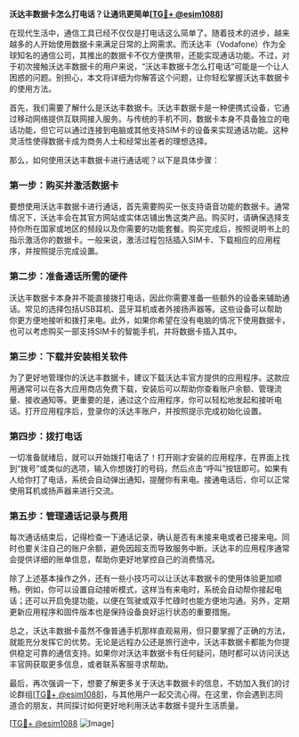 **沃达丰数据卡怎么打电话？让通讯更简单[[TG💪+ @esim1088](https://t.me/s/esim1088)]**

在现代生活中，通信工具已经不仅仅是打电话这么简单了。随着技术的进步，越来越多的人开始使用数据卡来满足日常的上网需求。而沃达丰（Vodafone）作为全球知名的通信公司，其推出的数据卡不仅方便携带，还能实现通话功能。不过，对于初次接触沃达丰数据卡的用户来说，“沃达丰数据卡怎么打电话”可能是一个让人困惑的问题。别担心，本文将详细为你解答这个问题，让你轻松掌握沃达丰数据卡的使用方法。

首先，我们需要了解什么是沃达丰数据卡。沃达丰数据卡是一种便携式设备，它通过移动网络提供互联网接入服务。与传统的手机不同，数据卡本身不具备独立的电话功能，但它可以通过连接到电脑或其他支持SIM卡的设备来实现通话功能。这种灵活性使得数据卡成为商务人士和经常出差者的理想选择。

那么，如何使用沃达丰数据卡进行通话呢？以下是具体步骤：

### 第一步：购买并激活数据卡

要想使用沃达丰数据卡进行通话，首先需要购买一张支持语音功能的数据卡。通常情况下，沃达丰会在其官方网站或实体店铺出售这类产品。购买时，请确保选择支持你所在国家或地区的频段以及你需要的功能套餐。购买完成后，按照说明书上的指示激活你的数据卡。一般来说，激活过程包括插入SIM卡、下载相应的应用程序，并按照提示完成设置。

### 第二步：准备通话所需的硬件

沃达丰数据卡本身并不能直接拨打电话，因此你需要准备一些额外的设备来辅助通话。常见的选择包括USB耳机、蓝牙耳机或者外接扬声器等。这些设备可以帮助你更方便地接听和拨打来电。此外，如果你希望在没有电脑的情况下使用数据卡，也可以考虑购买一部支持SIM卡的智能手机，并将数据卡插入其中。

### 第三步：下载并安装相关软件

为了更好地管理你的沃达丰数据卡，建议下载沃达丰官方提供的应用程序。这款应用通常可以在各大应用商店免费下载，安装后可以帮助你查看账户余额、管理流量、接收通知等。更重要的是，通过这个应用程序，你可以轻松地发起和接听电话。打开应用程序后，登录你的沃达丰账户，并按照提示完成初始化设置。

### 第四步：拨打电话

一切准备就绪后，就可以开始拨打电话了！打开刚才安装的应用程序，在界面上找到“拨号”或类似的选项，输入你想拨打的号码，然后点击“呼叫”按钮即可。如果有人给你打了电话，系统会自动弹出通知，提醒你有来电。接通电话后，你可以正常使用耳机或扬声器来进行交流。

### 第五步：管理通话记录与费用

每次通话结束后，记得检查一下通话记录，确认是否有未接来电或者已接来电。同时也要关注自己的账户余额，避免因超支而导致服务中断。沃达丰的应用程序通常会提供详细的账单信息，帮助你更好地掌控自己的消费情况。

除了上述基本操作之外，还有一些小技巧可以让沃达丰数据卡的使用体验更加顺畅。例如，你可以设置自动接听模式，这样当有来电时，系统会自动帮你接起电话；还可以开启免提功能，以便在驾驶或双手忙碌时也能方便地沟通。另外，定期更新应用程序和固件版本也是保持设备良好运行状态的重要措施。

总之，沃达丰数据卡虽然不像普通手机那样直观易用，但只要掌握了正确的方法，就能充分发挥它的优势。无论是远程办公还是旅行途中，沃达丰数据卡都能为你提供稳定可靠的通信支持。如果你对沃达丰数据卡有任何疑问，随时都可以访问沃达丰官网获取更多信息，或者联系客服寻求帮助。

最后，再次强调一下，想要了解更多关于沃达丰数据卡的信息，不妨加入我们的讨论群组[[TG💪+ @esim1088](https://t.me/s/esim1088)]，与其他用户一起交流心得。在这里，你会遇到志同道合的朋友，共同探讨如何更好地利用沃达丰数据卡提升生活质量。

[[TG💪+ @esim1088](https://t.me/s/esim1088) ![Image](https://i.postimg.cc/4NQfJmqS/Snipaste-2025-05-13-00-14-12.png)]